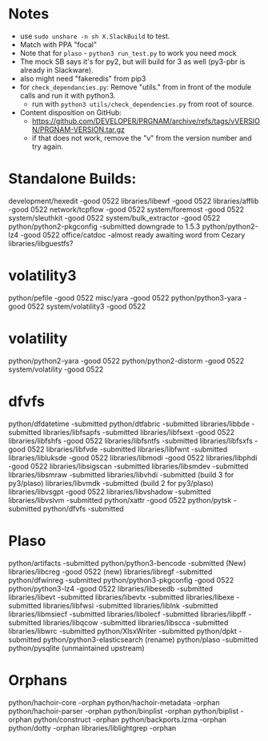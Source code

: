 # Notes
- use `sudo unshare -n sh X.SlackBuild` to test.
- Match with PPA "focal"
- Note that for `plaso` - `python3 run_test.py` to work you need mock
- The mock SB says it's for py2, but will build for 3 as well (py3-pbr is already
  in Slackware).
- also might need "fakeredis" from pip3
- for `check_dependancies.py`: Remove "utils." from in front of the module
  calls and run it with python3.
    - run with `python3 utils/check_dependencies.py` from root of source.
- Content disposition on GitHub:
    - https://github.com/DEVELOPER/PRGNAM/archive/refs/tags/vVERSION/PRGNAM-VERSION.tar.gz
    - if that does not work, remove the "v" from the version number and
      try again.

# Standalone Builds:
development/hexedit              -good      0522
libraries/libewf                 -good      0522
libraries/afflib                 -good      0522
network/tcpflow                  -good      0522
system/foremost                  -good      0522
system/sleuthkit                 -good      0522
system/bulk_extractor            -good      0522
python/python2-pkgconfig         -submitted downgrade to 1.5.3
python/python2-lz4               -good 0522
office/catdoc                    -almost ready awaiting word from Cezary
libraries/libguestfs?

# volatility3
python/pefile                    -good      0522
misc/yara                        -good      0522
python/python3-yara              -good      0522
system/volatility3               -good      0522

# volatility
python/python2-yara              -good      0522
python/python2-distorm           -good      0522
system/volatility                -good      0522

# dfvfs
python/dfdatetime                -submitted
python/dtfabric                  -submitted
libraries/libbde                 -submitted
libraries/libfsapfs              -submitted
libraries/libfsext               -good      0522
libraries/libfshfs               -good      0522
libraries/libfsntfs              -submitted
libraries/libfsxfs               -good      0522
libraries/libfvde                -submitted
libraries/libfwnt                -submitted
libraries/libluksde              -good      0522
libraries/libmodi                -good      0522
libraries/libphdi                -good      0522
libraries/libsigscan             -submitted
libraries/libsmdev               -submitted
libraries/libsmraw               -submitted
libraries/libvhdi                -submitted (build 3 for py3/plaso)
libraries/libvmdk                -submitted (build 2 for py3/plaso)
libraries/libvsgpt               -good      0522
libraries/libvshadow             -submitted
libraries/libvslvm               -submitted
python/xattr                     -good      0522
python/pytsk                     -submitted
python/dfvfs                     -submitted

# Plaso
python/artifacts                 -submitted
python/python3-bencode           -submitted (New)
libraries/libcreg                -good 0522 (new)
libraries/libregf                -submitted
python/dfwinreg                  -submitted
python/python3-pkgconfig         -good      0522
python/python3-lz4               -good      0522
libraries/libesedb               -submitted
libraries/libevt                 -submitted
libraries/libevtx                -submitted
libraries/libexe                 -submitted
libraries/libfwsi                -submitted
libraries/liblnk                 -submitted
libraries/libmsiecf              -submitted
libraries/libolecf               -submitted
libraries/libpff                 -submitted
libraries/libqcow                -submitted
libraries/libscca                -submitted
libraries/libwrc                 -submitted
python/XlsxWriter                -submitted
python/dpkt                      -submitted
python/python3-elasticsearch     (rename)
python/plaso                     -submitted
python/pysqlite                  (unmaintained upstream)

# Orphans

python/hachoir-core              -orphan
python/hachoir-metadata          -orphan
python/hachoir-parser            -orphan
python/binplist                  -orphan
python/biplist                   -orphan
python/construct                 -orphan
python/backports.lzma            -orphan
python/dotty                     -orphan
libraries/liblightgrep           -orphan
